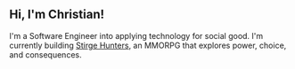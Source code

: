 ## Hi, I'm Christian!

I'm a Software Engineer into applying technology for social good. I'm currently building [Stirge Hunters](https://www.linkedin.com/in/christian-westbrook/), an MMORPG that explores power, choice, and consequences.
